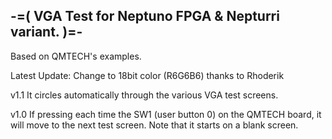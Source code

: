 -=( VGA Test for Neptuno FPGA & Nepturri variant. )=-
-----------------------------------------------------

Based on QMTECH's examples.

Latest Update: Change to 18bit color (R6G6B6) thanks to Rhoderik

v1.1
It circles automatically through the various VGA test screens.

v1.0
If pressing each time the SW1 (user button 0)
on the QMTECH board, it will move to the next test screen.
Note that it starts on a blank screen.
